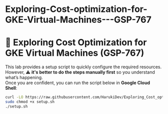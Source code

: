 # Exploring-Cost-optimization-for-GKE-Virtual-Machines---GSP-767

# 🚀 Exploring Cost Optimization for GKE Virtual Machines (GSP-767)

This lab provides a setup script to quickly configure the required resources.  
However, ⚠️ **it's better to do the steps manually first** so you understand what’s happening.  
Once you are confident, you can run the script below in **Google Cloud Shell**:

```bash
curl -LO https://raw.githubusercontent.com/HarukiDev/Exploring_Cost_optimization_for_GKE_Virtual_Machines---GSP-767/main/setup.sh
sudo chmod +x setup.sh
./setup.sh
